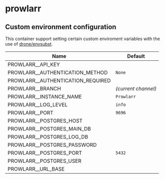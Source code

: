 # prowlarr

## Custom environment configuration

This container support setting certain custom enviroment variables with the use of [drone/envsubst](https://github.com/drone/envsubst).

| Name                              | Default             |
|-----------------------------------|---------------------|
| PROWLARR__API_KEY                 |                     |
| PROWLARR__AUTHENTICATION_METHOD   | `None`              |
| PROWLARR__AUTHENTICATION_REQUIRED |                     |
| PROWLARR__BRANCH                  | _(current channel)_ |
| PROWLARR__INSTANCE_NAME           | `Prowlarr`          |
| PROWLARR__LOG_LEVEL               | `info`              |
| PROWLARR__PORT                    | `9696`              |
| PROWLARR__POSTGRES_HOST           |                     |
| PROWLARR__POSTGRES_MAIN_DB        |                     |
| PROWLARR__POSTGRES_LOG_DB         |                     |
| PROWLARR__POSTGRES_PASSWORD       |                     |
| PROWLARR__POSTGRES_PORT           | `5432`              |
| PROWLARR__POSTGRES_USER           |                     |
| PROWLARR__URL_BASE                |                     |
